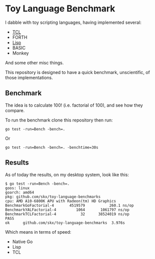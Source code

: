 # Toy Language Benchmark

I dabble with toy scripting languages, having implemented several:

* [TCL](https://github.com/skx/critical)
* FORTH
* [Lisp](https://github.com/skx/yal)
* BASIC
* Monkey

And some other misc things.

This repository is designed to have a quick benchmark, unscientific, of those implementations.

## Benchmark

The idea is to calculate 100! (i.e. factorial of 100), and see how they compare.

To run the benchmark clone this repository then run:

    go test -run=Bench -bench=.

Or

    go test -run=Bench -bench=. -benchtime=30s

## Results

As of today the results, on my desktop system, look like this:

```
$ go test -run=Bench -bench=.
goos: linux
goarch: amd64
pkg: github.com/skx/toy-language-benchmarks
cpu: AMD A10-6800K APU with Radeon(tm) HD Graphics
BenchmarkGoFactorial-4    	 4519579	       260.1 ns/op
BenchmarkYALFactorial-4   	    1064	   1061797 ns/op
BenchmarkTCLFactorial-4   	      32	  38524019 ns/op
PASS
ok  	github.com/skx/toy-language-benchmarks	3.976s
```

Which means in terms of speed:

* Native Go
* Lisp
* TCL
